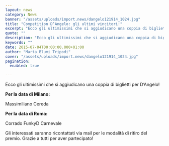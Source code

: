 ```yaml
---
layout: news
category: News
banner: "/assets/uploads/import.news/dangelo121914_1024.jpg"
title: "Competition D’Angelo: gli ultimi vincitori!"
excerpt: "Ecco gli ultimissimi che si aggiudicano una coppia di biglietti per D’Angelo! Per la data di Milano: Massimiliano Cereda Per la data di Roma: Corrado FunkyD Carnevale Gli interessati saranno ricontattati via mail per le modalità di ritiro del premio. Grazie a tutti per aver partecipato!"
quote: ""
description: "Ecco gli ultimissimi che si aggiudicano una coppia di biglietti per D’Angelo! Per la data di Milano: Massimiliano Cereda Per la data di Roma: Corrado FunkyD Carnevale Gli interessati saranno ricontattati via mail per le modalità di ritiro del premio. Grazie a tutti per aver partecipato!"
keywords: ""
date: 2015-07-04T00:00:00.000+01:00
author: "Marta Blumi Tripodi"
cover: "/assets/uploads/import.news/dangelo121914_1024.jpg"
pagination:
  enabled: true

---
```


[](https://hotmc.com/wp-content/uploads/2015/02/dangelo121914%5F1024.jpg)

Ecco gli ultimissimi che si aggiudicano una coppia di biglietti per D’Angelo!

**Per la data di Milano:**

Massimiliano Cereda

**Per la data di Roma:**

Corrado FunkyD Carnevale

Gli interessati saranno ricontattati via mail per le modalità di ritiro del premio. Grazie a tutti per aver partecipato!